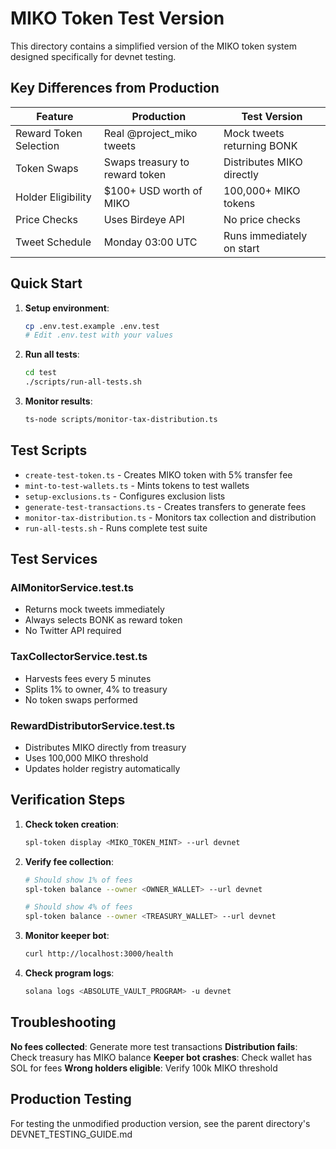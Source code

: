 # MIKO Token Test Version

This directory contains a simplified version of the MIKO token system designed specifically for devnet testing.

## Key Differences from Production

| Feature | Production | Test Version |
|---------|------------|--------------|
| Reward Token Selection | Real @project_miko tweets | Mock tweets returning BONK |
| Token Swaps | Swaps treasury to reward token | Distributes MIKO directly |
| Holder Eligibility | $100+ USD worth of MIKO | 100,000+ MIKO tokens |
| Price Checks | Uses Birdeye API | No price checks |
| Tweet Schedule | Monday 03:00 UTC | Runs immediately on start |

## Quick Start

1. **Setup environment**:
   ```bash
   cp .env.test.example .env.test
   # Edit .env.test with your values
   ```

2. **Run all tests**:
   ```bash
   cd test
   ./scripts/run-all-tests.sh
   ```

3. **Monitor results**:
   ```bash
   ts-node scripts/monitor-tax-distribution.ts
   ```

## Test Scripts

- `create-test-token.ts` - Creates MIKO token with 5% transfer fee
- `mint-to-test-wallets.ts` - Mints tokens to test wallets
- `setup-exclusions.ts` - Configures exclusion lists
- `generate-test-transactions.ts` - Creates transfers to generate fees
- `monitor-tax-distribution.ts` - Monitors tax collection and distribution
- `run-all-tests.sh` - Runs complete test suite

## Test Services

### AIMonitorService.test.ts
- Returns mock tweets immediately
- Always selects BONK as reward token
- No Twitter API required

### TaxCollectorService.test.ts
- Harvests fees every 5 minutes
- Splits 1% to owner, 4% to treasury
- No token swaps performed

### RewardDistributorService.test.ts
- Distributes MIKO directly from treasury
- Uses 100,000 MIKO threshold
- Updates holder registry automatically

## Verification Steps

1. **Check token creation**:
   ```bash
   spl-token display <MIKO_TOKEN_MINT> --url devnet
   ```

2. **Verify fee collection**:
   ```bash
   # Should show 1% of fees
   spl-token balance --owner <OWNER_WALLET> --url devnet
   
   # Should show 4% of fees
   spl-token balance --owner <TREASURY_WALLET> --url devnet
   ```

3. **Monitor keeper bot**:
   ```bash
   curl http://localhost:3000/health
   ```

4. **Check program logs**:
   ```bash
   solana logs <ABSOLUTE_VAULT_PROGRAM> -u devnet
   ```

## Troubleshooting

**No fees collected**: Generate more test transactions
**Distribution fails**: Check treasury has MIKO balance
**Keeper bot crashes**: Check wallet has SOL for fees
**Wrong holders eligible**: Verify 100k MIKO threshold

## Production Testing

For testing the unmodified production version, see the parent directory's DEVNET_TESTING_GUIDE.md